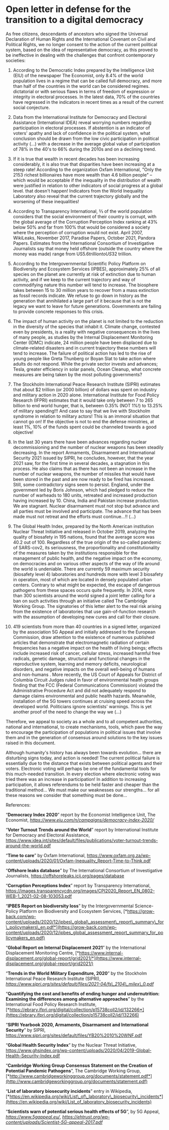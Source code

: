 Open letter in defense for the transition to a digital democracy
================================================================

As free citizens, descendants of ancestors who signed the Universal Declaration of Human Rights and the International Covenant on Civil and Political Rights, we no longer consent to the action of the current political system, based on the idea of representative democracy, as this proved to be ineffective in dealing with the challenges that confront contemporary societies:

1.  According to the Democratic Index prepared by the Intelligence Unit (EIU) of the newspaper The Economist, only 8.4% of the world population lives in a regime that can be called full democracy, and more than half of the countries in the world can be considered regimes. dictatorial or with serious flaws in terms of freedom of expression or integrity in electoral processes. In the latest data, 70% of the countries have regressed in the indicators in recent times as a result of the current social conjecture.

1.  Data from the International Institute for Democracy and Electoral Assistance (International IDEA) reveal worrying numbers regarding participation in electoral processes. If abstention is an indicator of voters' apathy and lack of confidence in the political system, what conclusion should be drawn from the low civic participation in political activity (…) with a decrease in the average global value of participation of 78% in the 40's to 66% during the 2010s and on a declining trend.

2.  If it is true that wealth in recent decades has been increasing considerably, it is also true that disparities have been increasing at a steep rate! According to the organization Oxfam International, "Only the 2153 richest billionaires have more wealth than 4.6 billion people" – which would be acceptable if the inequality in the distribution of wealth were justified in relation to other indicators of social progress at a global level. that doesn't happen! Indicators from the World Inequality Laboratory also reveal that the current trajectory globally and the worsening of these inequalities!

1.  According to Transparency International, ⅔ of the world population considers that the social environment of their country is corrupt, with the global average of the Corruption Perception Index ranking at 43% below 50% and far from 100% that would be considered a society where the perception of corruption would not exist. April 2007, WikiLeaks, November 2017, Paradise Papers, October 2021, Pandora Papers. Estimates from the International Consortium of Investigative Journalists say that money held offshore (outside the country where the money was made) range from US$5.6 trillion to US$32 trillion.

1.  According to the Intergovernmental Scientific Policy Platform on Biodiversity and Ecosystem Services (IPBES), approximately 25% of all species on the planet are currently at risk of extinction due to human activity, and if we keep to the current trajectory and way of commodifying nature this number will tend to increase. The biosphere takes between 15 to 30 million years to recover from a mass extinction as fossil records indicate. We refuse to go down in history as the generation that annihilated a large part of it because that is not the legacy we want to leave for future generations. Governments are failing to provide concrete responses to this crisis.

1.  The impact of human activity on the planet is not limited to the reduction in the diversity of the species that inhabit it. Climate change, contested even by presidents, is a reality with negative consequences in the lives of many people, as studies by the Internal Displacement Monitoring Center (IDMC) indicate, 24 million people have been displaced due to climate-related disasters and in current trajectory these numbers will tend to increase.
    The failure of political action has led to the rise of young people like Greta Thunberg or Boyan Slat to take action where adults do not respond. While the private sector invests and advances; Tesla, greater efficiency in solar panels, Ocean Cleanup, what concrete measures are being taken by the most polluting governments?

1.  The Stockholm International Peace Research Institute (SIPRI) estimates that about $2 trillion (or 2000 billion) of dollars was spent on industry and military action in 2020 alone. International Institute for Food Policy Research (IFPRI) estimates that it would take only between 7 to 265 billion to end world hunger, that is, between 0.35% (NOT 1%!) to 13.25% of military spending!!! And case to say that we live with Stockholm syndrome in relation to military actors! This is an immoral situation that cannot go on! If the objective is not to end the defense ministries, at least 1%, 10% of the funds spent could be channeled towards a good objective!

1.  In the last 30 years there have been advances regarding nuclear decommissioning and the number of nuclear weapons has been steadily decreasing. In the report Armaments, Disarmament and International Security 2021 issued by SIPRI, he concludes, however, that the year 2021 saw, for the first time in several decades, a stagnation in this process. He also claims that as there has not been an increase in the number of nuclear weapons, the number of missiles that would have been stored in the past and are now ready to be fired has increased. Still, some contradictory signs seem to persist. England, under the government led by Boris Johnson, which had pledged to reduce the number of warheads to 180 units, retreated and increased production having increased by 10. China, India and Pakistan increase production. We are stagnant. Nuclear disarmament must not stop but advance and all parties must be involved and participate. The advance that has been made must not retreat and the efforts must continue…!! (...)

1.  The Global Health Index, prepared by the North American institution Nuclear Threat Initiative and released in October 2019, analyzing the quality of biosafety in 195 nations, found that the average score was 40.2 out of 100. Regardless of the true origin of the so-called pandemic of SARS-cov2, its seriousness, the proportionality and constitutionality of the measures taken by the institutions responsible for the management of public health, and the negative impact on the economy, on democracies and on various other aspects of the way of life around the world is undeniable. There are currently 59 maximum security (biosafety level 4) laboratories and hundreds more with level 3 biosafety in operation, most of which are located in densely populated urban centers. Contrary to what might be expected, the escape of dangerous pathogens from these spaces occurs quite frequently.
    In 2014, more than 300 scientists around the world signed a joint letter calling for a ban on such activities through an initiative called The Cambridge Working Group. The signatories of this letter alert to the real risk arising from the existence of laboratories that use gain-of-function research with the assumption of developing new cures and call for their closure.

1.  419 scientists from more than 40 countries in a signed letter, organized by the association 5G Appeal and initially addressed to the European Commission, draw attention to the existence of numerous published articles that demonstrate that electromagnetic radiation of certain frequencies has a negative impact on the health of living beings; effects include increased risk of cancer, cellular stress, increased harmful free radicals, genetic damage, structural and functional changes in the reproductive system, learning and memory deficits, neurological disorders, and negative impacts on the overall well-being of humans and non-humans . More recently, the US Court of Appeals for District of Columbia Circuit Judges ruled in favor of environmental health groups finding that the FCC (Federal Communications Commission) violated the Administrative Procedure Act and did not adequately respond to damage claims environmental and public health hazards. Meanwhile, installation of the 5G towers continues at cruising speed across the developed world. Politicians ignore scientists' warnings. This is yet another proof of the need to change the way we (...)

Therefore, we appeal to society as a whole and to all competent authorities, national and international, to create mechanisms, tools, which pave the way to encourage the participation of populations in political issues that involve them and in the generation of consensus around solutions to the key issues raised in this document.

Although humanity's history has always been towards evolution… there are disturbing signs today, and action is needed! The current political failure is essentially due to the distance that exists between political agents and their voters. Electronic voting will perhaps be one of the fundamental tools for this much-needed transition. In every election where electronic voting was tried there was an increase in participation! In addition to increasing participation, it allows referendums to be held faster and cheaper than the traditional method… We must make our weaknesses our strengths… for all these reasons we consider that something must be done…

References:

“**Democracy Index 2020**” report by the Economist Intelligence Unit, The Economist, *https://www.eiu.com/n/campaigns/democracy-index-2020/*

[](https://www.idea.int/sites/default/files/publications/voter-turnout-trends-around-the-world.pdf)

“**Voter Turnout Trends around the World**” report by International Institute for Democracy and Electoral Assistance, <https://www.idea.int/sites/default/files/publications/voter-turnout-trends-around-the-world.pdf>

“**Time to care**” by Oxfam International, <https://www.oxfam.org.za/wp-content/uploads/2020/01/Oxfam-Inequality_Report-Time-to-Think.pdf>

“**Offshore leaks database**” by The International Consortium of Investigative Journalists, https://offshoreleaks.icij.org/pages/database

“**Corruption Perceptions Index**” report by Transparency International, <https://images.transparencycdn.org/images/CPI2020_Report_EN_0802-WEB-1_2021-02-08-103053.pdf>

“**IPBES Report on biodiversity loss**” by the Intergovernmental Science-Policy Platform on Biodiversity and Ecosystem Services, [*https://grow-back.com/wp-content/uploads/2020/12/ipbes\_global\_assessment\_report\_summary\_for\_policymakers\_en.pdf*](https://grow-back.com/wp-content/uploads/2020/12/ipbes_global_assessment_report_summary_for_policymakers_en.pdf)

“**Global Report on Internal Displacement 2021**” by the International Displacement Monitoring Centre, [*https://www.internal-displacement.org/global-report/grid2021/*](https://www.internal-displacement.org/global-report/grid2021/)

“**Trends in the World Military Expenditure, 2020**” by the Stockholm International Peace Research Institute (SIPRI), *https://www.sipri.org/sites/default/files/2021-04/fs\_2104\_milex\_0.pdf*

“**Quantifying the cost and benefits of ending hunger and undernutrition: Examining the differences among alternative approaches**” by the International Food Policy Research Institute, [*https://ebrary.ifpri.org/digital/collection/p15738coll2/id/132266*](https://ebrary.ifpri.org/digital/collection/p15738coll2/id/132266)

“**SIPRI Yearbook 2020, Armaments, Disarmament and International Security**” by SIPRI, <https://www.sipri.org/sites/default/files/YB20%2010%20WNF.pdf>

“**Global Health Security Index**” by the Nuclear Threat Initiative, <https://www.ghsindex.org/wp-content/uploads/2020/04/2019-Global-Health-Security-Index.pdf>

“**Cambridge Working Group Consensus Statement on the Creation of Potential Pandemic Pathogens**”, The Cambridge Working Group, [*http://www.cambridgeworkinggroup.org/documents/statement.pdf*](http://www.cambridgeworkinggroup.org/documents/statement.pdf)

“**List of laboratory biosecurity incidents**” entry in Wikipedia, [*https://en.wikipedia.org/wiki/List\_of\_laboratory\_biosecurity\_incidents*](https://en.wikipedia.org/wiki/List_of_laboratory_biosecurity_incidents)

“**Scientists warn of potential serious health effects of 5G**”, by 5G Appeal, *https://www.5gappeal.eu/*, *https://ehtrust.org/wp-content/uploads/Scientist-5G-appeal-2017.pdf*
